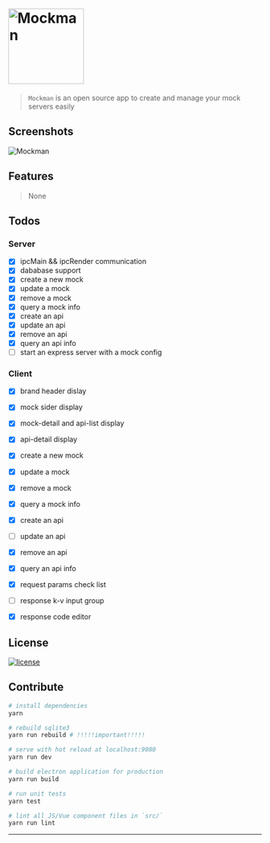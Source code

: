 # <img alt="Mockman" width="150" height="150" src="http://orhcxc3kd.bkt.clouddn.com/256x256.png"/>

> `Mockman` is an open source app to create and manage your  mock servers easily

## Screenshots

![Mockman](http://orhcxc3kd.bkt.clouddn.com/mockman-main.png)

## Features

> None

## Todos

### Server

- [x] ipcMain && ipcRender communication
- [x] dababase support
- [x] create a new mock
- [x] update a mock
- [x] remove a mock
- [x] query a mock info
- [x] create an api
- [x] update an api
- [x] remove an api
- [x] query an api info
- [ ] start an express server with a mock config

### Client

- [x] brand header dislay
- [x] mock sider display
- [x] mock-detail and api-list display
- [x] api-detail display
- [x] create a new mock
- [x] update a mock
- [x] remove a mock
- [x] query a mock info
- [x] create an api
- [ ] update an api
- [x] remove an api
- [x] query an api info
- [x] request params check list
- [ ] response k-v input group
- [x] response code editor



## License

[![license](https://img.shields.io/github/license/lancegin/mockman.svg)]()

## Contribute

``` bash
# install dependencies
yarn

# rebuild sqlite3 
yarn run rebuild # !!!!!important!!!!!

# serve with hot reload at localhost:9080
yarn run dev 

# build electron application for production
yarn run build 

# run unit tests
yarn test 

# lint all JS/Vue component files in `src/`
yarn run lint 

```

---
